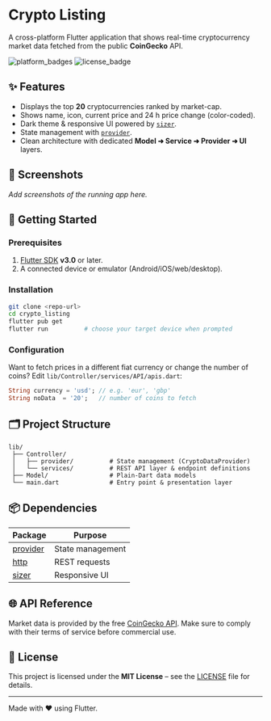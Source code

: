 # Crypto Listing

A cross-platform Flutter application that shows real-time cryptocurrency market data fetched from the public **CoinGecko** API.

![platform_badges](https://img.shields.io/badge/platform-android%20%7C%20ios%20%7C%20web%20%7C%20desktop-blue)
![license_badge](https://img.shields.io/badge/license-MIT-informational)

## ✨ Features

- Displays the top **20** cryptocurrencies ranked by market-cap.
- Shows name, icon, current price and 24 h price change (color-coded).
- Dark theme & responsive UI powered by [`sizer`](https://pub.dev/packages/sizer).
- State management with [`provider`](https://pub.dev/packages/provider).
- Clean architecture with dedicated **Model ➜ Service ➜ Provider ➜ UI** layers.

## 📸 Screenshots
_Add screenshots of the running app here._

## 🚀 Getting Started

### Prerequisites

1. [Flutter SDK](https://docs.flutter.dev/get-started/install) **v3.0** or later.
2. A connected device or emulator (Android/iOS/web/desktop).

### Installation

```bash
git clone <repo-url>
cd crypto_listing
flutter pub get
flutter run          # choose your target device when prompted
```

### Configuration

Want to fetch prices in a different fiat currency or change the number of coins? Edit `lib/Controller/services/API/apis.dart`:

```dart
String currency = 'usd'; // e.g. 'eur', 'gbp'
String noData  = '20';   // number of coins to fetch
```

## 🗂️ Project Structure

```
lib/
 ├── Controller/
 │   ├── provider/          # State management (CryptoDataProvider)
 │   └── services/          # REST API layer & endpoint definitions
 ├── Model/                 # Plain-Dart data models
 └── main.dart              # Entry point & presentation layer
```

## 📦 Dependencies

| Package  | Purpose |
|----------|---------|
| [provider](https://pub.dev/packages/provider) | State management |
| [http](https://pub.dev/packages/http)         | REST requests    |
| [sizer](https://pub.dev/packages/sizer)       | Responsive UI    |

## 🌐 API Reference

Market data is provided by the free [CoinGecko API](https://www.coingecko.com/en/api). Make sure to comply with their terms of service before commercial use.

## 📝 License

This project is licensed under the **MIT License** – see the [LICENSE](LICENSE) file for details.

---

Made with ❤️ using Flutter.
